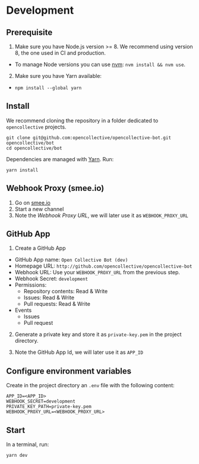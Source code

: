 # Development

## Prerequisite

1. Make sure you have Node.js version >= 8. We recommend using version 8, the one used in CI and production.

- To manage Node versions you can use [nvm](https://github.com/creationix/nvm): `nvm install && nvm use`.

2. Make sure you have Yarn available:

- `npm install --global yarn`

## Install

We recommend cloning the repository in a folder dedicated to `opencollective` projects.

```
git clone git@github.com:opencollective/opencollective-bot.git opencollective/bot
cd opencollective/bot
```

Dependencies are managed with [Yarn](https://yarnpkg.com/). Run:

```
yarn install
```

## Webhook Proxy (smee.io)

1. Go on [smee.io](https://smee.io/)
2. Start a new channel
3. Note the _Webhook Proxy URL_, we will later use it as `WEBHOOK_PROXY_URL`

## GitHub App

1. Create a GitHub App

- GitHub App name: `Open Collective Bot (dev)`
- Homepage URL: `http://github.com/opencollective/opencollective-bot`
- Webhook URL: Use your `WEBHOOK_PROXY_URL` from the previous step.
- Webhook Secret: `development`
- Permissions:
  - Repository contents: Read & Write
  - Issues: Read & Write
  - Pull requests: Read & Write
- Events
  - Issues
  - Pull request

2. Generate a private key and store it as `private-key.pem` in the project directory.

3. Note the GitHub App Id, we will later use it as `APP_ID`

## Configure environment variables

Create in the project directory an `.env` file with the following content:

```
APP_ID=<APP_ID>
WEBHOOK_SECRET=development
PRIVATE_KEY_PATH=private-key.pem
WEBHOOK_PROXY_URL=<WEBHOOK_PROXY_URL>
```

## Start

In a terminal, run:

```
yarn dev
```
